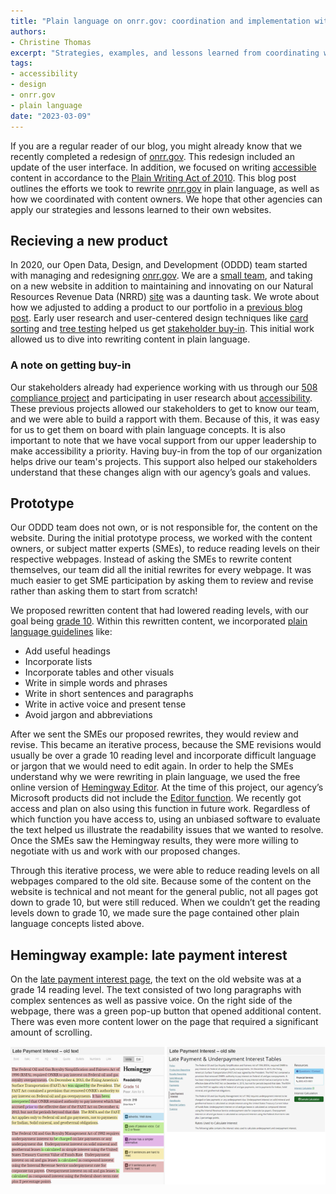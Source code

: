 ```yaml
---
title: "Plain language on onrr.gov: coordination and implementation with web content owners"
authors:
- Christine Thomas
excerpt: "Strategies, examples, and lessons learned from coordinating with content owners to enhance plain language on onrr.gov."
tags:
- accessibility
- design
- onrr.gov
- plain language
date: "2023-03-09"
---
```


If you are a regular reader of our blog, you might already know that we recently completed a redesign of [onrr.gov](https://onrr.gov/). This redesign included an update of the user interface. In addition, we focused on writing [accessible](https://blog-nrrd.doi.gov/four-part-hybrid-testing/) content in accordance to the [Plain Writing Act of 2010](https://www.plainlanguage.gov/law/). This blog post outlines the efforts we took to rewrite [onrr.gov](https://onrr.gov/) in plain language, as well as how we coordinated with content owners. We hope that other agencies can apply our strategies and lessons learned to their own websites.

## Recieving a new product

In 2020, our Open Data, Design, and Development (ODDD) team started with managing and redesigning [onrr.gov](https://onrr.gov/). We are a [small team]( https://github.com/ONRR/nrrd/wiki/Joining-the-Open-Data,-Design,-and-Development-(ODDD)-project-team#project-team), and taking on a new website in addition to maintaining and innovating on our Natural Resources Revenue Data (NRRD) [site](https://revenuedata.doi.gov/) was a daunting task. We wrote about how we adjusted to adding a product to our portfolio in a [previous blog post](https://blog-nrrd.doi.gov/adding-a-product/). Early user research and user-centered design techniques like [card sorting](https://blog-nrrd.doi.gov/card-sort/) and [tree testing](https://blog-nrrd.doi.gov/treetest/) helped us get [stakeholder buy-in](https://blog-nrrd.doi.gov/stakeholders/). This initial work allowed us to dive into rewriting content in plain language. 

### A note on getting buy-in

Our stakeholders already had experience working with us through our [508 compliance project](https://blog-nrrd.doi.gov/accessibility/) and participating in user research about [accessibility](https://blog-nrrd.doi.gov/508-Study/). These previous projects allowed our stakeholders to get to know our team, and we were able to build a rapport with them. Because of this, it was easy for us to get them on board with plain language concepts. It is also important to note that we have vocal support from our upper leadership to make accessibility a priority. Having buy-in from the top of our organization helps drive our team's projects. This support also helped our stakeholders understand that these changes align with our agency’s goals and values.

## Prototype

Our ODDD team does not own, or is not responsible for, the content on the website. During the initial prototype process, we worked with the content owners, or subject matter experts (SMEs), to reduce reading levels on their respective webpages. Instead of asking the SMEs to rewrite content themselves, our team did all the initial rewrites for every webpage. It was much easier to get SME participation by asking them to review and revise rather than asking them to start from scratch!

We proposed rewritten content that had lowered reading levels, with our goal being [grade 10]( https://github.com/DOI-ONRR/nrrd/wiki/Content-style-guide#plain-language). Within this rewritten content, we incorporated [plain language guidelines]( https://www.plainlanguage.gov/guidelines/) like: 

- Add useful headings
- Incorporate lists
- Incorporate tables and other visuals
- Write in simple words and phrases
- Write in short sentences and paragraphs
- Write in active voice and present tense
- Avoid jargon and abbreviations

After we sent the SMEs our proposed rewrites, they would review and revise. This became an iterative process, because the SME revisions would usually be over a grade 10 reading level and incorporate difficult language or jargon that we would need to edit again. 
In order to help the SMEs understand why we were rewriting in plain language, we used the free online version of [Hemingway Editor](https://hemingwayapp.com/). At the time of this project, our agency’s Microsoft products did not include the [Editor function](https://support.microsoft.com/en-us/office/microsoft-editor-checks-grammar-and-more-in-documents-mail-and-the-web-91ecbe1b-d021-4e9e-a82e-abc4cd7163d7). We recently got access and plan on also using this function in future work. Regardless of which function you have access to, using an unbiased software to evaluate the text helped us illustrate the readability issues that we wanted to resolve. Once the SMEs saw the Hemingway results, they were more willing to negotiate with us and work with our proposed changes. 

Through this iterative process, we were able to reduce reading levels on all webpages compared to the old site. Because some of the content on the website is technical and not meant for the general public, not all pages got down to grade 10, but were still reduced. When we couldn’t get the reading levels down to grade 10, we made sure the page contained other plain language concepts listed above.

## Hemingway example: late payment interest

On the [late payment interest page](https://onrr.gov/paying/interest), the text on the old website was at a grade 14 reading level. The text consisted of two long paragraphs with complex sentences as well as passive voice. On the right side of the webpage, there was a green pop-up button that opened additional content. There was even more content lower on the page that required a significant amount of scrolling.

![Screen captures of the old Late Payment Interest content. On the left, the  Hemingway analysis shows a grade 14 reading level. On the right, the old webpage.](./latepayment_1.png)




